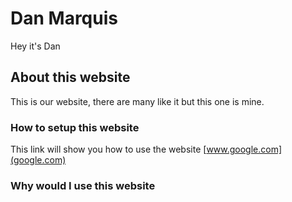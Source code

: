 # Dan Marquis
Hey it's Dan


## About this website
This is our website, there are many like it but this one is mine.

### How to setup this website
This link will show you how to use the website [www.google.com](google.com)

### Why would I use this website
